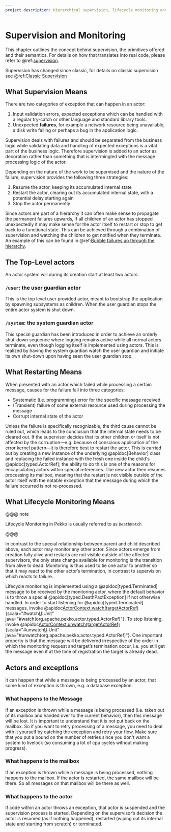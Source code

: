 ```yaml
---
project.description: Hierarchical supervision, lifecycle monitoring and error or failure handling in Apache Pekko.
---
```

# Supervision and Monitoring

This chapter outlines the concept behind supervision, the primitives offered
and their semantics. For details on how that translates into real code, please
refer to @ref:[supervision](../typed/fault-tolerance.md).

Supervision has changed since classic, for details on classic supervision see @ref:[Classic Supervision](../supervision-classic.md)

<a id="supervision-directives"></a>
## What Supervision Means

There are two categories of exception that can happen in an actor:

 1. Input validation errors, expected exceptions which can be handled with a regular try-catch 
    or other language and standard library tools.
 1. Unexpected **failures**, for example a network resource being unavailable, a disk write failing or perhaps
    a bug in the application logic.

Supervision deals with failures and should be separated from the business logic while validating data and handling
of expected exceptions is a vital part of the business logic. Therefore supervision is added to an actor as decoration
rather than something that is intermingled with the message processing logic of the actor.

Depending on the nature of the work to be supervised and the nature of the failure, supervision
provides the following three strategies:

 1. Resume the actor, keeping its accumulated internal state
 2. Restart the actor, clearing out its accumulated internal state, with a potential delay starting again
 3. Stop the actor permanently

Since actors are part of a hierarchy it can often make sense to propagate
the permanent failures upwards, if all children of an actor has stopped
unexpectedly it may make sense for the actor itself to restart or stop to
get back to a functional state. This can be achieved through a combination of
supervision and watching the children to get notified when they terminate.
An example of this can be found in @ref:[Bubble failures up through the hierarchy](../typed/fault-tolerance.md#bubble).

## The Top-Level actors

An actor system will during its creation start at least two actors. 

### `/user`: the user guardian actor

This is the top level user provided actor, meant to bootstrap the application
by spawning subsystems as children. When the user guardian stops the entire
actor system is shut down.

### `/system`: the system guardian actor

This special guardian has been introduced in order to achieve an orderly
shut-down sequence where logging remains active while all normal actors
terminate, even though logging itself is implemented using actors. This is
realized by having the system guardian watch the user guardian and initiate its own
shut-down upon having seen the user guardian stop. 

<a id="supervision-restart"></a>
## What Restarting Means

When presented with an actor which failed while processing a certain message,
causes for the failure fall into three categories:

 * Systematic (i.e. programming) error for the specific message received
 * (Transient) failure of some external resource used during processing the message
 * Corrupt internal state of the actor

Unless the failure is specifically recognizable, the third cause cannot be
ruled out, which leads to the conclusion that the internal state needs to be
cleared out. If the supervisor decides that its other children or itself is not
affected by the corruption—e.g. because of conscious application of the error
kernel pattern—it is therefore best to restart the actor. This is carried out
by creating a new instance of the underlying @apidoc[Behavior] class and replacing
the failed instance with the fresh one inside the child's @apidoc[typed.ActorRef];
the ability to do this is one of the reasons for encapsulating actors within
special references. The new actor then resumes processing its mailbox, meaning
that the restart is not visible outside of the actor itself with the notable
exception that the message during which the failure occurred is not
re-processed.

## What Lifecycle Monitoring Means

@@@ note

Lifecycle Monitoring in Pekko is usually referred to as `DeathWatch`

@@@

In contrast to the special relationship between parent and child described
above, each actor may monitor any other actor. Since actors emerge from
creation fully alive and restarts are not visible outside of the affected
supervisors, the only state change available for monitoring is the transition
from alive to dead. Monitoring is thus used to tie one actor to another so that
it may react to the other actor’s termination, in contrast to supervision which
reacts to failure.

Lifecycle monitoring is implemented using a @apidoc[typed.Terminated] message to be
received by the monitoring actor, where the default behavior is to throw a
special @apidoc[typed.DeathPactException] if not otherwise handled. In order to start
listening for @apidoc[typed.Terminated] messages, invoke
@apidoc[ActorContext.watch(targetActorRef)](typed.*.ActorContext) {scala="#watch[U](other:org.apache.pekko.actor.typed.ActorRef[U]):Unit" java="#watch(org.apache.pekko.actor.typed.ActorRef)"}.  To stop listening, invoke
@apidoc[ActorContext.unwatch(targetActorRef)](typed.*.ActorContext) {scala="#unwatch[U](other:org.apache.pekko.actor.typed.ActorRef[U]):Unit" java="#unwatch(org.apache.pekko.actor.typed.ActorRef)"}.  One important property is that the
message will be delivered irrespective of the order in which the monitoring
request and target’s termination occur, i.e. you still get the message even if
at the time of registration the target is already dead.

## Actors and exceptions

It can happen that while a message is being processed by an actor, that some
kind of exception is thrown, e.g. a database exception.

### What happens to the Message

If an exception is thrown while a message is being processed (i.e. taken out of
its mailbox and handed over to the current behavior), then this message will be
lost. It is important to understand that it is not put back on the mailbox. So
if you want to retry processing of a message, you need to deal with it yourself
by catching the exception and retry your flow. Make sure that you put a bound
on the number of retries since you don't want a system to livelock (so
consuming a lot of cpu cycles without making progress).

### What happens to the mailbox

If an exception is thrown while a message is being processed, nothing happens to
the mailbox. If the actor is restarted, the same mailbox will be there. So all
messages on that mailbox will be there as well.

### What happens to the actor

If code within an actor throws an exception, that actor is suspended and the
supervision process is started. Depending on the
supervisor’s decision the actor is resumed (as if nothing happened), restarted
(wiping out its internal state and starting from scratch) or terminated.


